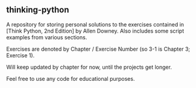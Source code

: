 ## thinking-python
A repository for storing personal solutions to the exercises contained in [Think Python, 2nd Edition] by Allen Downey. Also
includes some script examples from various sections.

Exercises are denoted by Chapter / Exercise Number (so 3-1 is Chapter 3; Exercise 1).

Will keep updated by chapter for now, until the projects get longer.

Feel free to use any code for educational purposes. 


